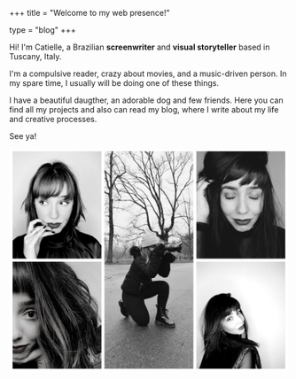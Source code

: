 +++
title = "Welcome to my web presence!"

type = "blog"
+++


Hi! I'm Catielle, a Brazilian **screenwriter** and **visual storyteller** based in Tuscany, Italy. 

I'm a compulsive reader, crazy about movies, and a music-driven person. In my spare time, I usually will be doing one of these things.

I have a beautiful daugther, an adorable dog and few friends. Here you can find all my projects and also can read my blog, where I write about my life and creative processes.  

See ya!



![](/img/catiellebio.jpg)
